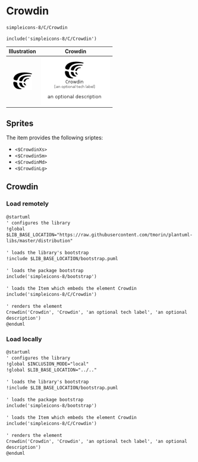 # Crowdin


```text
simpleicons-8/C/Crowdin
```

```text
include('simpleicons-8/C/Crowdin')
```



| Illustration | Crowdin |
| :---: | :---: |
| ![illustration for Illustration](../../simpleicons-8/C/Crowdin.png) | ![illustration for Crowdin](../../simpleicons-8/C/Crowdin.Local.png) |



## Sprites
The item provides the following sriptes:

- `<$CrowdinXs>`
- `<$CrowdinSm>`
- `<$CrowdinMd>`
- `<$CrowdinLg>`





## Crowdin

### Load remotely
```plantuml
@startuml
' configures the library
!global $LIB_BASE_LOCATION="https://raw.githubusercontent.com/tmorin/plantuml-libs/master/distribution"

' loads the library's bootstrap
!include $LIB_BASE_LOCATION/bootstrap.puml

' loads the package bootstrap
include('simpleicons-8/bootstrap')

' loads the Item which embeds the element Crowdin
include('simpleicons-8/C/Crowdin')

' renders the element
Crowdin('Crowdin', 'Crowdin', 'an optional tech label', 'an optional description')
@enduml
```

### Load locally
```plantuml
@startuml
' configures the library
!global $INCLUSION_MODE="local"
!global $LIB_BASE_LOCATION="../.."

' loads the library's bootstrap
!include $LIB_BASE_LOCATION/bootstrap.puml

' loads the package bootstrap
include('simpleicons-8/bootstrap')

' loads the Item which embeds the element Crowdin
include('simpleicons-8/C/Crowdin')

' renders the element
Crowdin('Crowdin', 'Crowdin', 'an optional tech label', 'an optional description')
@enduml
```

